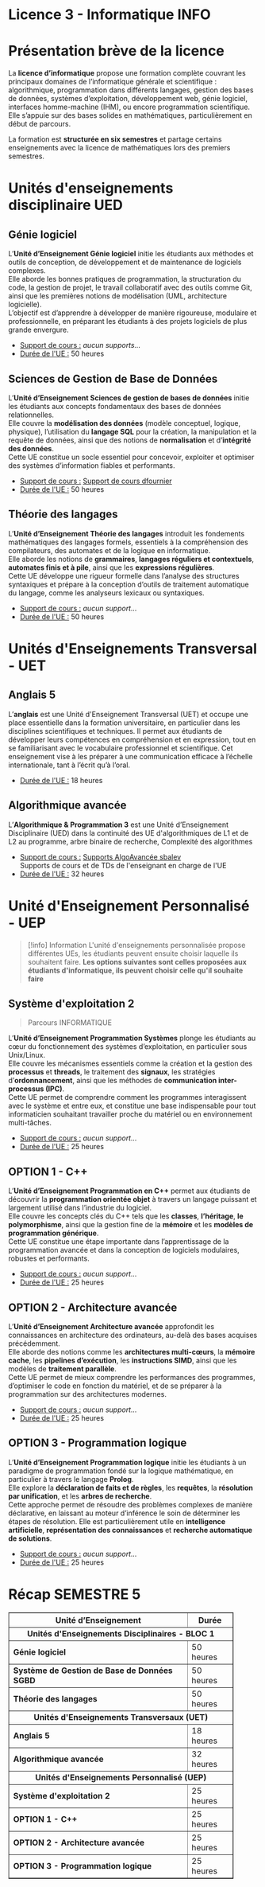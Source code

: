 # Licence 3 - Informatique INFO
# Présentation brève de la licence
La **licence d’informatique** propose une formation complète couvrant les principaux domaines de l’informatique générale et scientifique : algorithmique, programmation dans différents langages, gestion des bases de données, systèmes d’exploitation, développement web, génie logiciel, interfaces homme-machine (IHM), ou encore programmation scientifique.  
Elle s’appuie sur des bases solides en mathématiques, particulièrement en début de parcours.

La formation est **structurée en six semestres** et partage certains enseignements avec la licence de mathématiques lors des premiers semestres.
# Unités d'enseignements disciplinaire UED

## Génie logiciel
L’**Unité d’Enseignement Génie logiciel** initie les étudiants aux méthodes et outils de conception, de développement et de maintenance de logiciels complexes.  
Elle aborde les bonnes pratiques de programmation, la structuration du code, la gestion de projet, le travail collaboratif avec des outils comme Git, ainsi que les premières notions de modélisation (UML, architecture logicielle).  
L’objectif est d’apprendre à développer de manière rigoureuse, modulaire et professionnelle, en préparant les étudiants à des projets logiciels de plus grande envergure.
- <u>Support de cours :</u> *aucun supports...*
- <u>Durée de l'UE :</u> 50 heures

## Sciences de Gestion de Base de Données
L’**Unité d’Enseignement Sciences de gestion de bases de données** initie les étudiants aux concepts fondamentaux des bases de données relationnelles.  
Elle couvre la **modélisation des données** (modèle conceptuel, logique, physique), l’utilisation du **langage SQL** pour la création, la manipulation et la requête de données, ainsi que des notions de **normalisation** et d’**intégrité des données**.  
Cette UE constitue un socle essentiel pour concevoir, exploiter et optimiser des systèmes d’information fiables et performants.
- <u>Support de cours :</u> [Support de cours dfournier](https://litis.univ-lehavre.fr/~fournier/)
- <u>Durée de l'UE :</u> 50 heures

## Théorie des langages
L’**Unité d’Enseignement Théorie des langages** introduit les fondements mathématiques des langages formels, essentiels à la compréhension des compilateurs, des automates et de la logique en informatique.  
Elle aborde les notions de **grammaires**, **langages réguliers et contextuels**, **automates finis et à pile**, ainsi que les **expressions régulières**.  
Cette UE développe une rigueur formelle dans l’analyse des structures syntaxiques et prépare à la conception d’outils de traitement automatique du langage, comme les analyseurs lexicaux ou syntaxiques.
- <u>Support de cours :</u> *aucun support...*
- <u>Durée de l'UE :</u> 50 heures

# Unités d'Enseignements Transversal - UET
## Anglais 5
L’**anglais** est une Unité d'Enseignement Transversal (UET) et occupe une place essentielle dans la formation universitaire, en particulier dans les disciplines scientifiques et techniques. Il permet aux étudiants de développer leurs compétences en compréhension et en expression, tout en se familiarisant avec le vocabulaire professionnel et scientifique. Cet enseignement vise à les préparer à une communication efficace à l’échelle internationale, tant à l’écrit qu’à l’oral.
- <u>Durée de l'UE :</u> 18 heures

## Algorithmique avancée
L’**Algorithmique & Programmation 3** est une Unité d’Enseignement Disciplinaire (UED) dans la continuité des UE d'algorithmiques de L1 et de L2 au programme, arbre binaire de recherche, Complexité des algorithmes
- <u>Support de cours :</u> [Supports AlgoAvancée sbalev](https://www-apps.univ-lehavre.fr/forge/balevs/algorithmique-avanc-e)
  <br/>Supports de cours et de TDs de l'enseignant en charge de l'UE
- <u>Durée de l'UE :</u> 32 heures

# Unité d'Enseignement Personnalisé - UEP

>[!info] Information
>L'unité d'enseignements personnalisée propose différentes UEs, les étudiants peuvent ensuite choisir laquelle ils souhaitent faire.
>**Les options suivantes sont celles proposées aux étudiants d'informatique, ils peuvent choisir celle qu'il souhaite faire**

## Système d'exploitation 2
>Parcours INFORMATIQUE

L’**Unité d’Enseignement Programmation Systèmes** plonge les étudiants au cœur du fonctionnement des systèmes d’exploitation, en particulier sous Unix/Linux.  
Elle couvre les mécanismes essentiels comme la création et la gestion des **processus** et **threads**, le traitement des **signaux**, les stratégies d’**ordonnancement**, ainsi que les méthodes de **communication inter-processus (IPC)**.  
Cette UE permet de comprendre comment les programmes interagissent avec le système et entre eux, et constitue une base indispensable pour tout informaticien souhaitant travailler proche du matériel ou en environnement multi-tâches.
- <u>Support de cours :</u> *aucun support...*
- <u>Durée de l'UE :</u> 25 heures

## OPTION 1 - C++
L’**Unité d’Enseignement Programmation en C++** permet aux étudiants de découvrir la **programmation orientée objet** à travers un langage puissant et largement utilisé dans l’industrie du logiciel.   
Elle couvre les concepts clés du C++ tels que les **classes**, **l’héritage**, **le polymorphisme**, ainsi que la gestion fine de la **mémoire** et les **modèles de programmation générique**.   
Cette UE constitue une étape importante dans l’apprentissage de la programmation avancée et dans la conception de logiciels modulaires, robustes et performants.
- <u>Support de cours :</u> *aucun support...*
- <u>Durée de l'UE :</u> 25 heures

## OPTION 2 - Architecture avancée
L’**Unité d’Enseignement Architecture avancée** approfondit les connaissances en architecture des ordinateurs, au-delà des bases acquises précédemment.   
Elle aborde des notions comme les **architectures multi-cœurs**, la **mémoire cache**, les **pipelines d’exécution**, les **instructions SIMD**, ainsi que les modèles de **traitement parallèle**.  
Cette UE permet de mieux comprendre les performances des programmes, d’optimiser le code en fonction du matériel, et de se préparer à la programmation sur des architectures modernes.
- <u>Support de cours :</u> *aucun support...*
- <u>Durée de l'UE :</u> 25 heures

## OPTION 3 - Programmation logique
L’**Unité d’Enseignement Programmation logique** initie les étudiants à un paradigme de programmation fondé sur la logique mathématique, en particulier à travers le langage **Prolog**.  
Elle explore la **déclaration de faits et de règles**, les **requêtes**, la **résolution par unification**, et les **arbres de recherche**.  
Cette approche permet de résoudre des problèmes complexes de manière déclarative, en laissant au moteur d’inférence le soin de déterminer les étapes de résolution. Elle est particulièrement utile en **intelligence artificielle**, **représentation des connaissances** et **recherche automatique de solutions**.
- <u>Support de cours :</u> *aucun support...*
- <u>Durée de l'UE :</u> 25 heures

# Récap SEMESTRE 5

<table border="1" cellpadding="8" cellspacing="0" style="border-collapse: collapse; width: 90%;">
  <thead>
    <tr>
      <th>Unité d’Enseignement</th>
      <th>Durée</th>
    </tr>
  </thead>
  <tbody>
	  <tr>
      <td colspan="2" style="font-weight: bold; text-align: center;">Unités d'Enseignements Disciplinaires - BLOC 1</td>
    </tr>
    <tr>
      <td><strong>Génie logiciel</strong></td>
      <td>50 heures</td>
    </tr>
    <tr>
      <td><strong>Système de Gestion de Base de Données SGBD</strong></td>
      <td>50 heures</td>
    </tr>
    <tr>
      <td><strong>Théorie des langages</strong></td>
      <td>50 heures</td>
    </tr>
	<tr>
      <td colspan="2" style="font-weight: bold; text-align: center;">Unités d'Enseignements Transversaux (UET)</td>
    </tr>    
    <tr>
      <td><strong>Anglais 5</strong></td>
      <td>18 heures</td>
    </tr>
    <tr>
      <td><strong>Algorithmique avancée</strong></td>
      <td>32 heures</td>
    </tr>
    <tr>
      <td colspan="2" style="font-weight: bold; text-align: center;">Unités d'Enseignements Personnalisé (UEP)</td>
    </tr>    
    <tr>
      <td><strong>Système d'exploitation 2</strong></td>
      <td>25 heures</td>
    </tr>
    <tr>
      <td><strong>OPTION 1 - C++</strong></td>
      <td>25 heures</td>
    </tr>
    <tr>
      <td><strong>OPTION 2 - Architecture avancée</strong></td>
      <td>25 heures</td>
    </tr>
    <tr>
      <td><strong>OPTION 3 - Programmation logique</strong></td>
      <td>25 heures</td>
    </tr>
</tbody>
</table>

